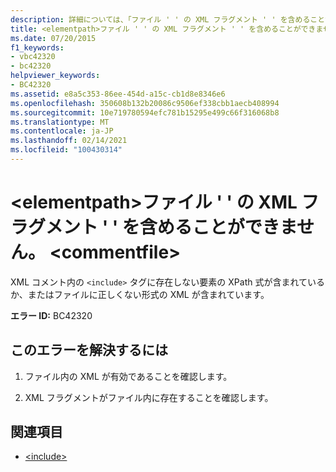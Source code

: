 ```yaml
---
description: 詳細については、「ファイル ' ' の XML フラグメント ' ' を含めることができません。」を参照してください。 <elementpath> <commentfile>
title: <elementpath>ファイル ' ' の XML フラグメント ' ' を含めることができません。 <commentfile>
ms.date: 07/20/2015
f1_keywords:
- vbc42320
- bc42320
helpviewer_keywords:
- BC42320
ms.assetid: e8a5c353-86ee-454d-a15c-cb1d8e8346e6
ms.openlocfilehash: 350608b132b20086c9506ef338cbb1aecb408994
ms.sourcegitcommit: 10e719780594efc781b15295e499c66f316068b8
ms.translationtype: MT
ms.contentlocale: ja-JP
ms.lasthandoff: 02/14/2021
ms.locfileid: "100430314"
---
```

# <a name="unable-to-include-xml-fragment-elementpath-of-file-commentfile"></a>\<elementpath>ファイル ' ' の XML フラグメント ' ' を含めることができません。 \<commentfile>

XML コメント内の `<include>` タグに存在しない要素の XPath 式が含まれているか、またはファイルに正しくない形式の XML が含まれています。  
  
 **エラー ID:** BC42320  
  
## <a name="to-correct-this-error"></a>このエラーを解決するには  
  
1. ファイル内の XML が有効であることを確認します。  
  
2. XML フラグメントがファイル内に存在することを確認します。  
  
## <a name="see-also"></a>関連項目

- [\<include>](../language-reference/xmldoc/include.md)
